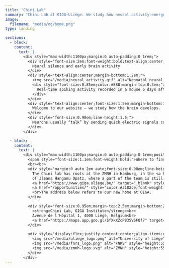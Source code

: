 ```yaml
---
title: "Chini Lab"
summary: "Chini Lab at GIGA–ULiège. We study how neural activity emerges in early development from a systems and computational neuroscience perspective."
image:
  filename: "media/og/home.png"
type: landing

sections:
  - block: 
    content:
      text: |
        <div style="max-width:1100px;margin:0 auto;padding:0 1rem;">
          <div style="font-size:2em;font-weight:bold;text-align:center;margin-bottom:0.7em;">
            Neural silence and early brain activity
          </div>
          <div style="text-align:center;margin-bottom:1.2em;">
            <img src="/media/neural_activity.gif" alt="Neonatal neural activity" style="max-width:100%;border-radius:18px;box-shadow:0 4px 18px #0006;">
            <div style="font-size:0.85em;color:#888;margin-top:0.3em;">
              Real-time spiking activity recorded in a mouse 6 days after birth.
            </div>
          </div>
          <div style="text-align:center;font-size:1.5em;margin-bottom:1em;">
            Welcome to our website – we study how the brain develops.
          </div>
          <div style="font-size:0.98em;line-height:1.5;">
            Neurons usually “talk” by sending quick electric signals called spikes. If I asked you to picture your brain falling completely silent for multiple seconds, you might think of coma, anesthesia, or even death. Yet, silence is how every brain starts out. The video above captures the real-time activity of hundreds of neurons in a healthy mouse. Each circle is a spike, a rare event drowned in an ocean of silence. These long silent phases are a hallmark of early brain development, and it’s just one of the many mysteries that make this period so fascinating. This is what we study in the Chini lab.
          </div>
        </div>

  - block: 
    content:
      text: |
        <div style="max-width:1100px;margin:0 auto;padding:0 1rem;position:relative;top:-1.5em;text-align:center;">
          <span style="font-size:1.1em;font-weight:bold;">Where to find us</span>
          <br><br>
          <div style="margin:0 auto 2em auto;font-size:0.98em;line-height:1.5;">
            The Chini lab has roots at the ZMNH in Hamburg, in the <a href="https://www.opatzlab.com/" target="_blank" style="color:#3182ce;font-weight:bold;">lab</a>
            of Ileana Hanganu Opatz, where a part of the team is still located. We are in the process of establishing a new site at
            <a href="https://www.giga.uliege.be/" target="_blank" style="color:#3182ce;font-weight:bold;">GIGA Institute</a> in Liège. The lab in Liège is generously funded by a MISU grant of the FNRS and will start in January 2026. We are looking for new members to
            <a href="/opportunities/" style="color:#3182ce;font-weight:bold;">join the team</a>.
            <br>The address below refers to our new home at GIGA.
          </div>

          <div style="font-size:0.95em;margin-top:2.5em;margin-bottom:2.5em;">
            <strong>Chini Lab, GIGA Institute</strong><br>
            Avenue de l'Hôpital 1, 4000 Liège, Belgium<br>
            <a href="https://maps.app.goo.gl/SfXkXZcP83SV6FQf7" target="_blank" style="color:#3182ce;text-decoration:underline;">View on Google Maps</a>
          </div>

          <div style="display:flex;justify-content:center;align-items:center;gap:5em;flex-wrap:wrap;margin:2em 0 1em 0;">
            <img src="/media/uliege_logo.png" alt="University of Liège" style="height:55px;">
            <img src="/media/fnrs_logo.png" alt="FNRS" style="height:55px;">
            <img src="/media/zmnh-logo.svg" alt="ZMNH" style="height:55px;">
          </div>
        </div>
---
```

